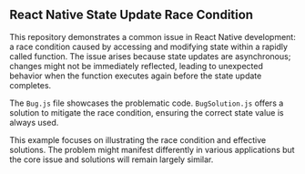 ## React Native State Update Race Condition

This repository demonstrates a common issue in React Native development: a race condition caused by accessing and modifying state within a rapidly called function. The issue arises because state updates are asynchronous; changes might not be immediately reflected, leading to unexpected behavior when the function executes again before the state update completes.

The `Bug.js` file showcases the problematic code.  `BugSolution.js` offers a solution to mitigate the race condition, ensuring the correct state value is always used.

This example focuses on illustrating the race condition and effective solutions.  The problem might manifest differently in various applications but the core issue and solutions will remain largely similar.
